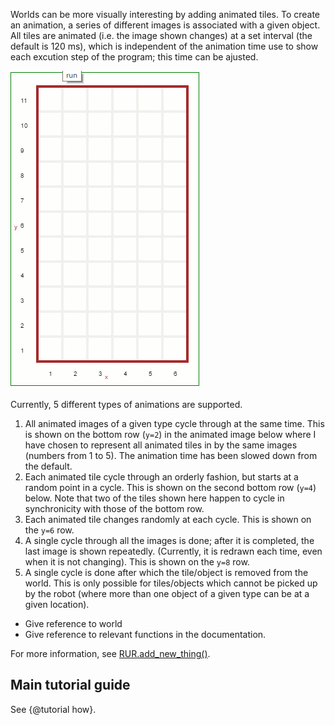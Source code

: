 Worlds can be more visually interesting by adding animated tiles. To create an animation, a series of different images is associated with a given object. All tiles are animated (i.e. the image shown changes) at a set interval (the default is 120 ms), which is independent of the animation time use to show each excution step of the program; this time can be ajusted.

![animation][animated]

Currently, 5 different types of animations are supported.

1. All animated images of a given type cycle through at the same time. This is shown on the bottom row (`y=2`) in the animated image below where I have chosen to represent all animated tiles in by the same images (numbers from 1 to 5). The animation time has been slowed down from the default.
2. Each animated tile cycle through an orderly fashion, but starts at a random point in a cycle. This is shown on the second bottom row (`y=4`) below. Note that two of the tiles shown here happen to cycle in synchronicity with those of the bottom row.
3. Each animated tile changes randomly at each cycle. This is shown on the `y=6` row.
4. A single cycle through all the images is done; after it is completed, the last image is shown repeatedly. (Currently, it is redrawn each time, even when it is not changing). This is shown on the `y=8` row.
5. A single cycle is done after which the tile/object is removed from the world. This is only possible for tiles/objects which cannot be picked up by the robot (where more than one object of a given type can be at a given location).

[animated]: ../../src/images/animated_tiles.gif

* Give reference to world
* Give reference to relevant functions in the documentation.

For more information, see <a href="./rur.html#add_new_thing__anchor">RUR.add_new_thing()</a>.


## Main tutorial guide

See {@tutorial how}.